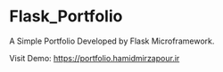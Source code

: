 # Flask_Portfolio
A Simple Portfolio Developed by Flask Microframework.

Visit Demo: https://portfolio.hamidmirzapour.ir
